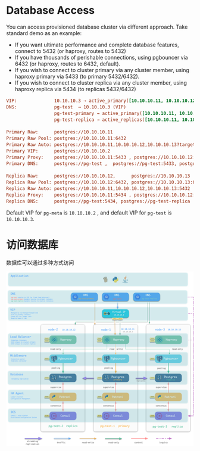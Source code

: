 # Database Access

You can access provisioned database cluster via different approach. Take standard demo as an example:

* If you want ultimate performance and complete database features, connect to 5432 (or haproxy, routes to 5432)
* If you have thousands of perishable connections, using pgbouncer via 6432 (or haproxy, routes to 6432, default).
* If you wish to connect to cluster primary via any cluster member, using haproxy primary via 5433 (to primary 5432/6432).
* If you wish to connect to cluster replica via any cluster member, using haproxy replica via 5434  (to replicas 5432/6432)

```ini
VIP:              10.10.10.3 → active_primary([10.10.10.11, 10.10.10.12, 10.10.10.13])
DNS:              pg-test  → 10.10.10.3 (VIP)
                  pg-test-primary → active_primary([10.10.10.11, 10.10.10.12, 10.10.10.13])
                  pg-test-replica → active_replicas([10.10.10.11, 10.10.10.12, 10.10.10.13]) 
 
Primary Raw:      postgres://10.10.10.11
Primary Raw Pool: postgres://10.10.10.11:6432
Primary Raw Auto: postgres://10.10.10.11,10.10.10.12,10.10.10.13?target_session_attrs=read-write
Primary VIP:      postgres://10.10.10.2
Primary Proxy:    postgres://10.10.10.11:5433 , postgres://10.10.10.12:5433, postgres://10.10.10.13:5433
Primary DNS:      postgres://pg-test ,  postgres://pg-test:5433, postgres://pg-test-primary

Replica Raw:      postgres://10.10.10.12,      postgres://10.10.10.13
Replica Raw Pool: postgres://10.10.10.12:6432, postgres://10.10.10.13:6432
Replica Raw Auto: postgres://10.10.10.11,10.10.10.12,10.10.10.13:5432
Replica Proxy:    postgres://10.10.10.11:5434 , postgres://10.10.10.12:5434, postgres://10.10.10.13:5434
Replica DNS:      postgres://pg-test:5434, postgres://pg-test-replica
```

Default VIP for `pg-meta` is `10.10.10.2` , and default VIP for `pg-test` is `10.10.10.3`.



# 访问数据库

数据库可以通过多种方式访问

![](img/proxy.png)



